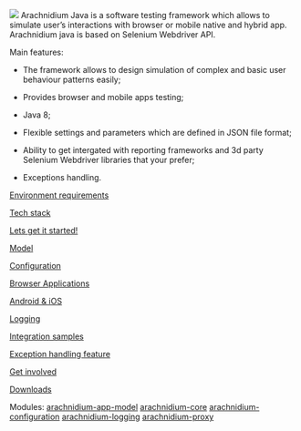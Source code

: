 ![](https://cloud.githubusercontent.com/assets/4927589/4072498/39eca9ee-2e87-11e4-9745-3a329ece6985.png) Arachnidium Java is a software testing framework which allows to simulate user’s interactions with browser or mobile native and hybrid app. Arachnidium java is based on Selenium Webdriver API.

Main features:

- The framework allows to design simulation of complex and basic user behaviour patterns easily; 

- Provides browser and mobile apps testing; 

- Java 8;

- Flexible settings and parameters which are defined in JSON file format; 

- Ability to get intergated with reporting frameworks and 3d party Selenium Webdriver libraries that your prefer;

- Exceptions handling.

[Environment requirements](https://github.com/arachnidium/arachnidium-java/wiki/Environment-requirements)

[Tech stack](https://github.com/arachnidium/arachnidium-java/wiki/Tech-stack)

[Lets get it started!](https://github.com/arachnidium/arachnidium-java/wiki/Lets-get-it-started!)

[Model](https://github.com/arachnidium/arachnidium-java/wiki/Model)

[Configuration](https://github.com/arachnidium/arachnidium-java/wiki/Configuration)

[Browser Applications](https://github.com/arachnidium/arachnidium-java/wiki/Browser-Applications)

[Android & iOS](https://github.com/arachnidium/arachnidium-java/wiki/Android-&-iOS)

[Logging](https://github.com/arachnidium/arachnidium-java/wiki/Logging)

[Integration samples](https://github.com/arachnidium/arachnidium-java/wiki/Integration-samples)

[Exception handling feature](https://github.com/arachnidium/arachnidium-java/wiki/Exception-handling-feature)

[Get involved](https://github.com/arachnidium/arachnidium-java/wiki/Get-involved)

[Downloads](http://search.maven.org/#search%7Cga%7C1%7Carachnidium)


Modules:
[arachnidium-app-model](http://arachnidium.github.io/arachnidium-java/arachnidium-app-model/apidocs/)
[arachnidium-core](http://arachnidium.github.io/arachnidium-java/arachnidium-core/apidocs/)
[arachnidium-configuration](http://arachnidium.github.io/arachnidium-java/util/arachnidium-configuration/apidocs/)
[arachnidium-logging](http://arachnidium.github.io/arachnidium-java/util/arachnidium-logging/apidocs/)
[arachnidium-proxy](http://arachnidium.github.io/arachnidium-java/util/arachnidium-proxy/apidocs/)


